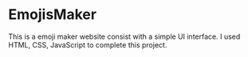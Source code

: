 # EmojisMaker
This is a emoji maker website consist with a simple UI interface. I used  HTML, CSS, JavaScript to complete this project.
